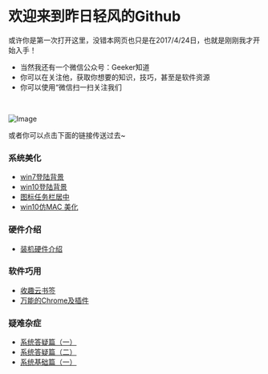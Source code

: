# 欢迎来到昨日轻风的Github

或许你是第一次打开这里，没错本网页也只是在2017/4/24日，也就是刚刚我才开始入手！

- 当然我还有一个微信公众号：Geeker知道
- 你可以在关注他，获取你想要的知识，技巧，甚至是软件资源
- 你可以使用“微信扫一扫关注我们
<br/>

  ![Image](https://zjt4869.github.io/windson.github.com/Geeker.jpg)

或者你可以点击下面的链接传送过去~
<br/>
### 系统美化
- [win7登陆背景](http://mp.weixin.qq.com/s/UWeJQqNZnYdtkAxS4A7Xfg)
- [win10登陆背景](http://mp.weixin.qq.com/s/jkLIOggPZxOLqhwdsiU7kg)
- [图标任务栏居中](http://mp.weixin.qq.com/s/oxUzTgud9GWKsKXJcS62_Q)
- [win10仿MAC 美化](http://mp.weixin.qq.com/s/FnAyy_qchjGPLqMfC_Um-w)
### 硬件介绍
- [装机硬件介绍](http://mp.weixin.qq.com/s/0ZSJg-Kolqqfr0At-5giww)
### 软件巧用
- [收趣云书签]( http://mp.weixin.qq.com/s/-Udmroq-6lHtjlegozBllA)
- [万能的Chrome及插件](http://mp.weixin.qq.com/s/dzqq_SEgI62AmPEO_dioAA)
### 疑难杂症
- [系统答疑篇（一）](http://mp.weixin.qq.com/s/UzLyi_SqJPuN9Yi1np1inw)
- [系统答疑篇（二）](http://mp.weixin.qq.com/s/mtPlb5lzoCIdLQGvkgfuMA)
- [系统基础篇（一）](http://mp.weixin.qq.com/s/rpNt9nziQenRssz0f30YpQ)

